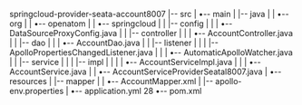 springcloud-provider-seata-account8007
|-- src
|   •-- main
|       |-- java
|       |   •-- org
|       |       •-- openatom
|       |           •-- springcloud
|       |               |-- config
|       |               |   •-- DataSourceProxyConfig.java
|       |               |-- controller
|       |               |   •-- AccountController.java
|       |               |-- dao
|       |               |   •-- AccountDao.java
|       |               |-- listener
|       |               |   |-- ApolloPropertiesChangedListener.java
|       |               |   •-- AutomaticApolloWatcher.java
|       |               |-- service
|       |               |   |-- impl
|       |               |   |   •-- AccountServiceImpl.java
|       |               |   •-- AccountService.java
|       |               •-- AccountServiceProviderSeatal8007.java
|       •-- resources
|           |-- mapper
|           |   •-- AccountMapper.xml
|           |-- apollo-env.properties
|           •-- application.yml
28
•-- pom.xml
